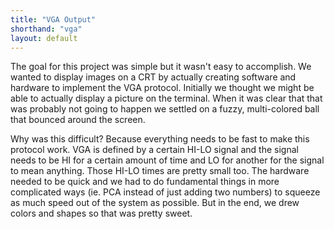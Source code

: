 ```yaml
---
title: "VGA Output"
shorthand: "vga"
layout: default
---
```

The goal for this project was simple but it wasn't easy to accomplish. We wanted to display images on a CRT by actually creating software and hardware to implement the VGA protocol. Initially we thought we might be able to actually display a picture on the terminal. When it was clear that that was probably not going to happen we settled on a fuzzy, multi-colored ball that bounced around the screen.

Why was this difficult? Because everything needs to be fast to make this protocol work. VGA is defined by a certain HI-LO signal and the signal needs to be HI for a certain amount of time and LO for another for the signal to mean anything. Those HI-LO times are pretty small too. The hardware needed to be quick and we had to do fundamental things in more complicated ways (ie. PCA instead of just adding two numbers) to squeeze as much speed out of the system as possible. But in the end, we drew colors and shapes so that was pretty sweet.
